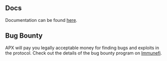 ## Docs

Documentation can be found [here](https://docs.apx.finance).

## Bug Bounty

APX will pay you legally acceptable money for finding bugs and exploits in the protocol. Check out the details of the bug bounty program on [Immunefi](https://immunefi.com/bounty/apx/).
